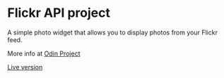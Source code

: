 # Flickr API project

A simple photo widget that allows you to display photos from your Flickr feed.

More info at [Odin Project](https://www.theodinproject.com/lessons/apis)

[Live version](https://intense-escarpment-22977.herokuapp.com/)
